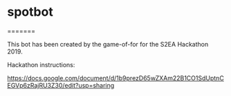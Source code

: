 # spotbot
=======

This bot has been created by the game-of-for for the S2EA Hackathon 2019.

Hackathon instructions:

https://docs.google.com/document/d/1b9prezD65wZXAm22B1CO1SdUptnCEGVp6zRajRU3Z30/edit?usp=sharing
